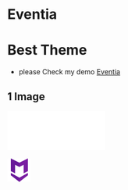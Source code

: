 # Eventia
# Best Theme 
* please Check my demo 
[Eventia](https://poritoshdavid.github.io/Eventia/)

## 1 Image
![suppos](https://github.com/poritoshdavid/Eventia/blob/master/asset/img/brand.png)


![alt text](https://github.com/adam-p/markdown-here/raw/master/src/common/images/icon48.png "Logo Title Text 1")
